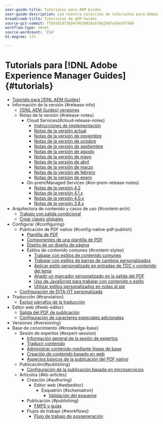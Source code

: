 ```yaml
---
user-guide-title: Tutoriales para AEM Guides
user-guide-description: Lea nuestra colección de tutoriales para Adobe Experience Manager Guides.
breadcrumb-title: Tutoriales de AEM Guides
source-git-commit: f5591818f3b9479678026a578b29d7e56e55f506
workflow-type: tm+mt
source-wordcount: '214'
ht-degree: 17%

---
```



# Tutorials para [!DNL Adobe Experience Manager Guides] {#tutorials}

+ [Tutorials para [!DNL AEM Guides]](overview.md)
+ Información de la versión {#release-info}
   + [[!DNL AEM Guides] versiones](./release-info/latest-release-info.md)
   + Notas de la versión {#release-notes}
      + Cloud Services{#cloud-release-notes}
         + [Instrucciones de implementación](./release-info/deploy-xml-on-aemaacs.md)
         + [Notas de la versión actual](./release-info/release-notes-2023.2.0.md)
         + [Notas de la versión de noviembre](./release-info/release-notes-2022.11.0.md)
         + [Notas de la versión de octubre](./release-info/release-notes-2022.10.0.md)
         + [Notas de la versión de septiembre](./release-info/release-notes-2022.9.0.md)
         + [Notas de la versión de agosto](./release-info/release-notes-2022.8.0.md)
         + [Notas de la versión de mayo](./release-info/release-notes-2022.5.0.md)
         + [Notas de la versión de abril](./release-info/release-notes-2022.4.0.md)
         + [Notas de la versión de marzo](./release-info/release-notes-2022.3.0.md)
         + [Notas de la versión de febrero](./release-info/release-notes-2022.2.0.md)
         + [Notas de la versión de enero](./release-info/release-notes-2022.1.0.md)
      + On-prem/Managed Services {#on-prem-release-notes}
         + [Notas de la versión 4.2](./release-info/release-notes-4.2.md)
         + [Notas de la versión 4.1.x](./release-info/release-notes-4.1.md)
         + [Notas de la versión 4.0.x](https://helpx.adobe.com/xml-documentation-for-experience-manager/release-note/release-notes-xml-documentation-solution-4-0.html)
         + [Notas de la versión 3.8.x](https://helpx.adobe.com/xml-documentation-for-experience-manager/release-note/release-notes-xml-documentation-solution-3-8.html)
+ Arquitectura de contenido y casos de uso {#content-arch}
   + [Trabajo con salida condicional](./content-architecture/create-and-use-conditions.md)
   + [Crear claves globales](./content-architecture/create-global-keys.md)
+ Configurar {#configuring}
   + Publicación de PDF nativo {#config-native-pdf-publish}
      + [Plantilla de PDF](./native-pdf/pdf-template.md)
      + [Componentes de una plantilla de PDF](./native-pdf/components-pdf-template.md)
      + [Diseño de un diseño de página](./native-pdf/design-page-layout.md)
      + Estilos de contenido comunes {#content-styles}
         + [Trabajar con estilos de contenido comunes](./native-pdf/stylesheet.md)
         + [Trabajar con estilos de barras de cambios personalizados](./native-pdf/change-bar-style.md)
         + [Aplicar estilo personalizado en entradas de TDC y contenido del tema](./native-pdf/custom-style-toc.md)
         + [Añadir un marcador personalizado en la salida del PDF](./native-pdf/add-custom-bookmark.md)
         + [Uso de JavaScript para trabajar con contenido o estilo](./native-pdf/use-javascript-content-style.md)
         + [Utilizar estilos personalizados en notas al pie](./native-pdf/footnote-number-style.md)
   + [Configuración de DITA-OT personalizada](./configuring/setup-a-custom-dita-ot.md)
+ Traducción {#translation}
   + [Excluir párrafos de la traducción](./translation/exclude-paragraphs-from-translation.md)
+ Editor web {#web-editor}
   + [Salida del PDF de publicación](./web-editor/native-pdf-web-editor.md)
   + [Configuración de caracteres especiales adicionales](./web-editor/configure-additional-special-characters.md)
+ Versiones {#versioning}
+ Base de conocimiento {#knowledge-base}
   + Sesión de expertos {#expert-session}
      + [Información general de la sesión de expertos](./knowledge-base/expert-sessions/expert-session.md)
      + [Traducir contenido](./knowledge-base/expert-sessions/translating-content-using-aem-guides-oct22.md)
      + [Administrar contenido mediante líneas de base](./knowledge-base/expert-sessions/baselines-dec22.md)
      + [Creación de contenido basado en web](./knowledge-base/expert-sessions/webbased-authoring-jan2023.md)
      + [Aspectos básicos de la publicación del PDF nativo](./knowledge-base/expert-sessions/native-pdf-publishing-essentials-feb23.md)
   + Publicación{#publishing}
      + [Configuración de la publicación basada en microservicios](./knowledge-base/publishing/configure-microservices.md)
   + Artículos {#kb-articles}
      + Creación {#authoring}
         + Editor web {#webeditor}
            + Esquatrón {#schematron}
               + [Validación del esquema](./knowledge-base/kb-articles/authoring/webeditor/schematron/vailidating-with-schematron.md)
      + Publicación {#publishing}
         + [FMPS y guías](./knowledge-base/kb-articles/publishing/fmpsandguides.md)
      + Flujos de trabajo {#workflows}
         + [Flujo de trabajo de posgeneración](./knowledge-base/kb-articles/workflows/using-post-generation-workflow.md)
